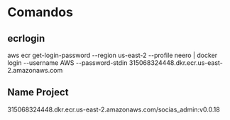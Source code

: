 # Comandos 

## ecrlogin
aws ecr get-login-password --region us-east-2 --profile neero | docker login --username AWS --password-stdin 315068324448.dkr.ecr.us-east-2.amazonaws.com

## Name Project 
315068324448.dkr.ecr.us-east-2.amazonaws.com/socias_admin:v0.0.18